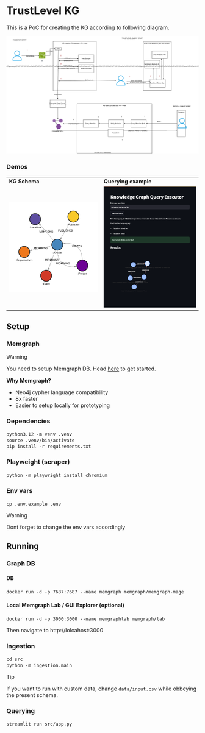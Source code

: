 
# TrustLevel KG 

This is a PoC for creating the KG according to following diagram.

![KG System Architecture](/kg/assets/diagram.drawio.svg)


### Demos


|     |     |
| --- | --- |
| **KG Schema** | **Querying example** | 
| ![KG Schema](/kg/assets/kg_schema.png) | ![Querying Example](/kg/assets/querying_example.png) |




## Setup

### Memgraph
> [!WARNING]  
> You need to setup Memgraph DB. Head [here](https://memgraph.com/docs/getting-started) to get started. 

**Why Memgraph?**
- Neo4j cypher language compatibility
- 8x faster
- Easier to setup locally for prototyping


### Dependencies
```
python3.12 -m venv .venv
source .venv/bin/activate
pip install -r requirements.txt
``` 

### Playweight (scraper)
```
python -m playwright install chromium
```

### Env vars
```
cp .env.example .env
```
> [!WARNING]  
> Dont forget to change the env vars accordingly


## Running

### Graph DB

#### DB
```
docker run -d -p 7687:7687 --name memgraph memgraph/memgraph-mage
```

#### Local Memgraph Lab / GUI Explorer (optional)
```
docker run -d -p 3000:3000 --name memgraphlab memgraph/lab
```

Then navigate to http://lolcahost:3000


### Ingestion
```
cd src
python -m ingestion.main
```
 
> [!TIP]  
> If you want to run with custom data, change `data/input.csv` while obbeying the present schema.



### Querying

```
streamlit run src/app.py
```